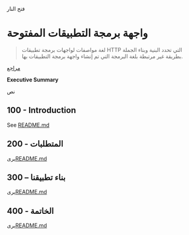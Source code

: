 فتح النار

# واجهة برمجة التطبيقات المفتوحة

> لغة مواصفات لواجهات برمجة تطبيقات HTTP التي تحدد البنية وبناء الجملة بطريقة غير مرتبطة بلغة البرمجة التي تم إنشاء واجهة برمجة التطبيقات بها.

[مراجع](./REFERENCES.md)

**Executive Summary**

نص

## 100 - Introduction

See [README.md](./100/README.md)

## 200 - المتطلبات

يرى[README.md](./200/README.md)

## 300 – بناء تطبيقنا

يرى[README.md](./300/README.md)

## 400 - الخاتمة

يرى[README.md](./400/README.md)
